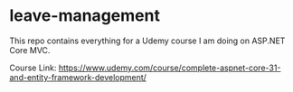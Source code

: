 # leave-management

This repo contains everything for a Udemy course I am doing on ASP.NET Core MVC.

Course Link:
https://www.udemy.com/course/complete-aspnet-core-31-and-entity-framework-development/
